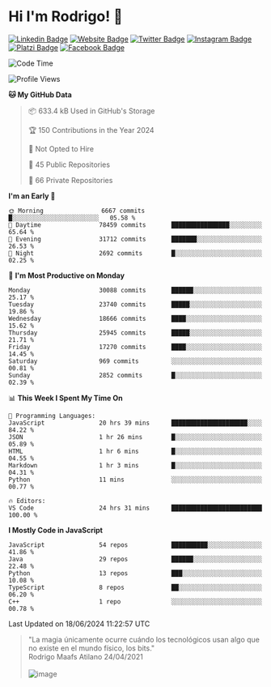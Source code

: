 # Hi I'm Rodrigo! 👋
[![Linkedin Badge](https://img.shields.io/badge/-rmaafs-blue?style=flat&logo=Linkedin&logoColor=white&link=https://www.linkedin.com/in/rmaafs/)](https://www.linkedin.com/in/rmaafs/)
[![Website Badge](https://img.shields.io/badge/-rmaafs.com-0a192f?style=flat&logo=Google-Chrome&logoColor=white&link=https://rmaafs.com)](https://rmaafs.com)
[![Twitter Badge](https://img.shields.io/badge/-@royendero-1ca0f1?style=flat&labelColor=1ca0f1&logo=twitter&logoColor=white&link=https://twitter.com/royendero)](https://twitter.com/royendero)
[![Instagram Badge](https://img.shields.io/badge/-@rmaafs-purple?style=flat&logo=instagram&logoColor=white&link=https://instagram.com/rmaafs/)](https://instagram.com/rmaafs)
[![Platzi Badge](https://img.shields.io/badge/-rmaafs-203845?style=flat&logo=Platzi&logoColor=98CA3F&link=https://platzi.com/p/rmaafs/)](https://platzi.com/p/rmaafs/)
[![Facebook Badge](https://img.shields.io/badge/-rmaafs-046CE4?style=flat&logo=Facebook&logoColor=white&link=https://www.facebook.com/rmaafs/)](https://www.facebook.com/rmaafs/)

<!--START_SECTION:waka-->
![Code Time](http://img.shields.io/badge/Code%20Time-2%2C958%20hrs%2044%20mins-blue)

![Profile Views](http://img.shields.io/badge/Profile%20Views-1-blue)

**🐱 My GitHub Data** 

> 📦 633.4 kB Used in GitHub's Storage 
 > 
> 🏆 150 Contributions in the Year 2024
 > 
> 🚫 Not Opted to Hire
 > 
> 📜 45 Public Repositories 
 > 
> 🔑 66 Private Repositories 
 > 
**I'm an Early 🐤** 

```text
🌞 Morning                6667 commits        █░░░░░░░░░░░░░░░░░░░░░░░░   05.58 % 
🌆 Daytime                78459 commits       ████████████████░░░░░░░░░   65.64 % 
🌃 Evening                31712 commits       ███████░░░░░░░░░░░░░░░░░░   26.53 % 
🌙 Night                  2692 commits        █░░░░░░░░░░░░░░░░░░░░░░░░   02.25 % 
```
📅 **I'm Most Productive on Monday** 

```text
Monday                   30088 commits       ██████░░░░░░░░░░░░░░░░░░░   25.17 % 
Tuesday                  23740 commits       █████░░░░░░░░░░░░░░░░░░░░   19.86 % 
Wednesday                18666 commits       ████░░░░░░░░░░░░░░░░░░░░░   15.62 % 
Thursday                 25945 commits       █████░░░░░░░░░░░░░░░░░░░░   21.71 % 
Friday                   17270 commits       ████░░░░░░░░░░░░░░░░░░░░░   14.45 % 
Saturday                 969 commits         ░░░░░░░░░░░░░░░░░░░░░░░░░   00.81 % 
Sunday                   2852 commits        █░░░░░░░░░░░░░░░░░░░░░░░░   02.39 % 
```


📊 **This Week I Spent My Time On** 

```text
💬 Programming Languages: 
JavaScript               20 hrs 39 mins      █████████████████████░░░░   84.22 % 
JSON                     1 hr 26 mins        █░░░░░░░░░░░░░░░░░░░░░░░░   05.89 % 
HTML                     1 hr 6 mins         █░░░░░░░░░░░░░░░░░░░░░░░░   04.55 % 
Markdown                 1 hr 3 mins         █░░░░░░░░░░░░░░░░░░░░░░░░   04.31 % 
Python                   11 mins             ░░░░░░░░░░░░░░░░░░░░░░░░░   00.77 % 

🔥 Editors: 
VS Code                  24 hrs 31 mins      █████████████████████████   100.00 % 
```

**I Mostly Code in JavaScript** 

```text
JavaScript               54 repos            ██████████░░░░░░░░░░░░░░░   41.86 % 
Java                     29 repos            ██████░░░░░░░░░░░░░░░░░░░   22.48 % 
Python                   13 repos            ███░░░░░░░░░░░░░░░░░░░░░░   10.08 % 
TypeScript               8 repos             ██░░░░░░░░░░░░░░░░░░░░░░░   06.20 % 
C++                      1 repo              ░░░░░░░░░░░░░░░░░░░░░░░░░   00.78 % 
```




 Last Updated on 18/06/2024 11:22:57 UTC
<!--END_SECTION:waka-->

> "La magia únicamente ocurre cuándo los tecnológicos usan algo que no existe en el mundo físico, los bits."<br>
>  Rodrigo Maafs Atilano 24/04/2021
<br><br>
![image](https://user-images.githubusercontent.com/47652130/116024039-ff6eb680-a612-11eb-8b42-290c8922697e.png)
